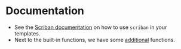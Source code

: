 # Documentation

* See the [Scriban documentation](https://raw.githubusercontent.com/scriban/scriban/master/doc/) on how to use `scriban` in your templates.
* Next to the built-in functions, we have some [additional](additional-functions.md) functions.